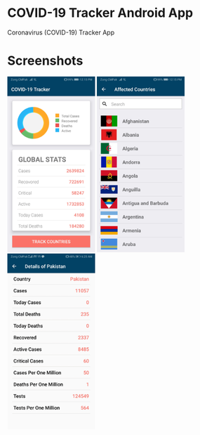 # COVID-19 Tracker Android App 
Coronavirus (COVID-19) Tracker App 

# Screenshots 
<p float="left">
 <img src="https://github.com/AzharMithani/Corona-Virus-Tracker/blob/master/image1.jpg" width="200" height="400" />
<img src="https://github.com/AzharMithani/Corona-Virus-Tracker/blob/master/image2.jpg" width="200" height="400" />
<img src="https://github.com/AzharMithani/Corona-Virus-Tracker/blob/master/image3.jpg" width="200" height="400" />

</p>



